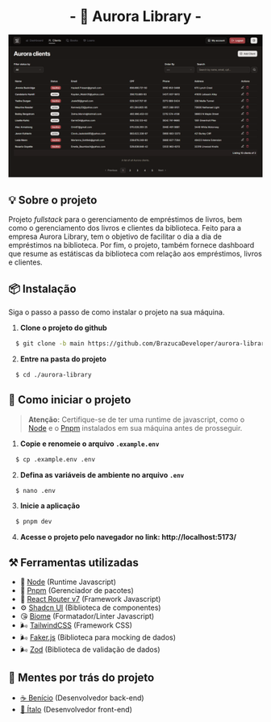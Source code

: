 <div align="center">

  # **- 📙 Aurora Library -**

</div>

![Imagem da tela do sistema com dados fictícios](./preview.png)

## 💡 Sobre o projeto
Projeto _fullstack_ para o gerenciamento de empréstimos de livros, bem como o gerenciamento dos livros e clientes da biblioteca. Feito para a empresa Aurora Library, tem o objetivo de facilitar o dia a dia de empréstimos na biblioteca. Por fim, o projeto, também fornece dashboard que resume as estátiscas da biblioteca com relação aos empréstimos, livros e clientes.

## 📦 Instalação
Siga o passo a passo de como instalar o projeto na sua máquina.

1. **Clone o projeto do github**

  ```bash
    $ git clone -b main https://github.com/BrazucaDeveloper/aurora-library.git
  ```

2. **Entre na pasta do projeto**
  
  ```bash
    $ cd ./aurora-library
  ```

## 🚀 Como iniciar o projeto
> **Atenção:** Certifique-se de ter uma runtime de javascript, como o [Node](https://nodejs.org/en) e o [Pnpm](https://pnpm.io/pt/) instalados em sua máquina antes de prosseguir.

1. **Copie e renomeie o arquivo `.example.env`**

  ```bash
    $ cp .example.env .env
  ```

2. **Defina as variáveis de ambiente no arquivo `.env`**
  ```bash
    $ nano .env
  ```

3. **Inicie a aplicação**

  ```bash
    $ pnpm dev
  ```

4. **Acesse o projeto pelo navegador no link: http://localhost:5173/**

## ⚒️ Ferramentas utilizadas
- 🐘 [Node](https://nodejs.org/en) (Runtime Javascript)
- 🐬 [Pnpm](https://pnpm.io/pt/) (Gerenciador de pacotes)
- 🐳 [React Router v7](https://reactrouter.com/home) (Framework Javascript)
- ⚙️ [Shadcn UI](https://ui.shadcn.com/) (Biblioteca de componentes)
- 😘 [Biome](https://biomejs.dev/guides/configure-biome/) (Formatador/Linter Javascript)
- 🌬️ [TailwindCSS](https://tailwindcss.com/) (Framework CSS)
- 🌬️ [Faker.js](https://fakerjs.dev/) (Biblioteca para mocking de dados)
- 🌬️ [Zod](https://zod.dev/) (Biblioteca de validação de dados)

## 🧠 Mentes por trás do projeto
- [☕ Benício](https://github.com/Dev-Benicio) (Desenvolvedor back-end)
- [🎨 Ítalo](https://github.com/BrazucaDeveloper) (Desenvolvedor front-end)
